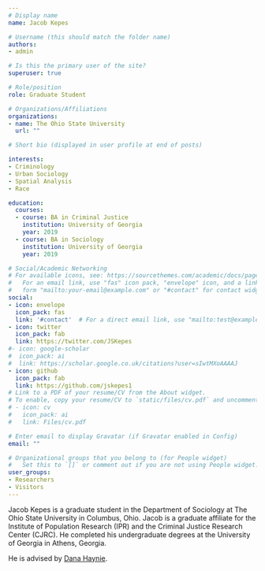 ```yaml
---
# Display name
name: Jacob Kepes

# Username (this should match the folder name)
authors:
- admin

# Is this the primary user of the site?
superuser: true

# Role/position
role: Graduate Student

# Organizations/Affiliations
organizations:
- name: The Ohio State University
  url: ""

# Short bio (displayed in user profile at end of posts)

interests:
- Criminology
- Urban Sociology
- Spatial Analysis
- Race

education:
  courses:
  - course: BA in Criminal Justice
    institution: University of Georgia
    year: 2019
  - course: BA in Sociology
    institution: University of Georgia
    year: 2019

# Social/Academic Networking
# For available icons, see: https://sourcethemes.com/academic/docs/page-builder/#icons
#   For an email link, use "fas" icon pack, "envelope" icon, and a link in the
#   form "mailto:your-email@example.com" or "#contact" for contact widget.
social:
- icon: envelope
  icon_pack: fas
  link: '#contact'  # For a direct email link, use "mailto:test@example.org".
- icon: twitter
  icon_pack: fab
  link: https://twitter.com/JSKepes
#- icon: google-scholar
#  icon_pack: ai
#  link: https://scholar.google.co.uk/citations?user=sIwtMXoAAAAJ
- icon: github
  icon_pack: fab
  link: https://github.com/jskepes1
# Link to a PDF of your resume/CV from the About widget.
# To enable, copy your resume/CV to `static/files/cv.pdf` and uncomment the lines below.
# - icon: cv
#   icon_pack: ai
#   link: Files/cv.pdf

# Enter email to display Gravatar (if Gravatar enabled in Config)
email: ""

# Organizational groups that you belong to (for People widget)
#   Set this to `[]` or comment out if you are not using People widget.
user_groups:
- Researchers
- Visitors
---
```


Jacob Kepes is a graduate student in the Department of Sociology at The Ohio State University in Columbus, Ohio. Jacob is a graduate affiliate for the Institute of Population Research (IPR) and the Criminal Justice Research Center (CJRC). He completed his undergraduate degrees at the University of Georgia in Athens, Georgia.

He is advised by [Dana Haynie](https://sociology.osu.edu/people/haynie.7). 